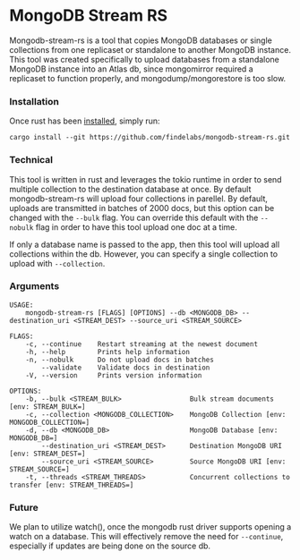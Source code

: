 # MongoDB Stream RS

Mongodb-stream-rs is a tool that copies MongoDB databases or single collections from one replicaset or standalone to another MongoDB instance. This tool was created specifically to upload databases from a standalone MongoDB instance into an Atlas db, since mongomirror required a replicaset to function properly, and mongodump/mongorestore is too slow. 

### Installation

Once rust has been [installed](https://www.rust-lang.org/tools/install), simply run:
```
cargo install --git https://github.com/findelabs/mongodb-stream-rs.git
```

### Technical

This tool is written in rust and leverages the tokio runtime in order to send multiple collection to the destination database at once. By default mongodb-stream-rs will upload four collections in parellel. By default, uploads are transmitted in batches of 2000 docs, but this option can be changed with the `--bulk` flag. You can override this default with the `--nobulk` flag in order to have this tool upload one doc at a time.

If only a database name is passed to the app, then this tool will upload all collections within the db. However, you can specify a single collection to upload with `--collection`.

### Arguments

```
USAGE:
    mongodb-stream-rs [FLAGS] [OPTIONS] --db <MONGODB_DB> --destination_uri <STREAM_DEST> --source_uri <STREAM_SOURCE>

FLAGS:
    -c, --continue    Restart streaming at the newest document
    -h, --help        Prints help information
    -n, --nobulk      Do not upload docs in batches
        --validate    Validate docs in destination
    -V, --version     Prints version information

OPTIONS:
    -b, --bulk <STREAM_BULK>                 Bulk stream documents [env: STREAM_BULK=]
    -c, --collection <MONGODB_COLLECTION>    MongoDB Collection [env: MONGODB_COLLECTION=]
    -d, --db <MONGODB_DB>                    MongoDB Database [env: MONGODB_DB=]
        --destination_uri <STREAM_DEST>      Destination MongoDB URI [env: STREAM_DEST=]
        --source_uri <STREAM_SOURCE>         Source MongoDB URI [env: STREAM_SOURCE=]
    -t, --threads <STREAM_THREADS>           Concurrent collections to transfer [env: STREAM_THREADS=]
```

### Future

We plan to utilize watch(), once the mongodb rust driver supports opening a watch on a database. This will effectively remove the need for `--continue`, especially if updates are being done on the source db.
